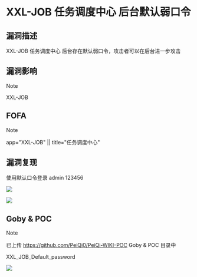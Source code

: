 # XXL-JOB 任务调度中心 后台默认弱口令

## 漏洞描述

XXL-JOB 任务调度中心 后台存在默认弱口令，攻击者可以在后台进一步攻击

## 漏洞影响

> [!NOTE]
>
> XXL-JOB

## FOFA

> [!NOTE]
>
> app="XXL-JOB" || title="任务调度中心"

## 漏洞复现

使用默认口令登录 admin 123456

![](http://wikioss.peiqi.tech/vuln/xxl-1.png?x-oss-process=image/auto-orient,1/quality,q_90/watermark,image_c2h1aXlpbi9zdWkucG5nP3gtb3NzLXByb2Nlc3M9aW1hZ2UvcmVzaXplLFBfMTQvYnJpZ2h0LC0zOS9jb250cmFzdCwtNjQ,g_se,t_17,x_1,y_10)

![](http://wikioss.peiqi.tech/vuln/xxl-2.png?x-oss-process=image/auto-orient,1/quality,q_90/watermark,image_c2h1aXlpbi9zdWkucG5nP3gtb3NzLXByb2Nlc3M9aW1hZ2UvcmVzaXplLFBfMTQvYnJpZ2h0LC0zOS9jb250cmFzdCwtNjQ,g_se,t_17,x_1,y_10)

## Goby & POC

> [!NOTE]
>
> 已上传 https://github.com/PeiQi0/PeiQi-WIKI-POC Goby & POC 目录中
>
> XXL_JOB_Default_password

![](http://wikioss.peiqi.tech/vuln/xxl-3.png?x-oss-process=image/auto-orient,1/quality,q_90/watermark,image_c2h1aXlpbi9zdWkucG5nP3gtb3NzLXByb2Nlc3M9aW1hZ2UvcmVzaXplLFBfMTQvYnJpZ2h0LC0zOS9jb250cmFzdCwtNjQ,g_se,t_17,x_1,y_10)